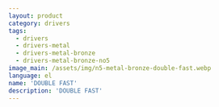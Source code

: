 ```yaml
---
layout: product
category: drivers
tags:
  - drivers
  - drivers-metal
  - drivers-metal-bronze
  - drivers-metal-bronze-no5
image_main: /assets/img/n5-metal-bronze-double-fast.webp
language: el
name: 'DOUBLE FAST'
description: 'DOUBLE FAST'
---
```

